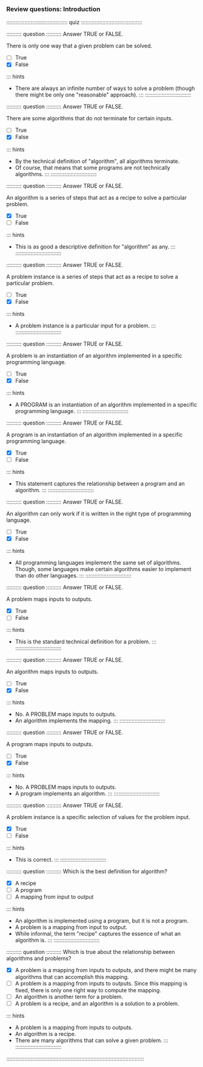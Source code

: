 
### Review questions: Introduction

:::::::::::::::::::::::::::::::::::::::: quiz ::::::::::::::::::::::::::::::::::::::::

:::::::::: question ::::::::::
Answer TRUE or FALSE.

There is only one way that a given problem can be solved.

- [ ] True
- [x] False

::: hints
- There are always an infinite number of ways to solve a
problem (though there might be only one "reasonable" approach).
:::
::::::::::::::::::::::::::::::



:::::::::: question ::::::::::
Answer TRUE or FALSE.

There are some algorithms that do not terminate for certain inputs.

- [ ] True
- [x] False

::: hints
- By the technical definition of "algorithm", all algorithms terminate.
- Of course, that means that some programs are not technically algorithms.
:::
::::::::::::::::::::::::::::::



:::::::::: question ::::::::::
Answer TRUE or FALSE.

An algorithm is a series of steps that act as a recipe to solve a particular problem.

- [x] True
- [ ] False

::: hints
- This is as good a descriptive definition for "algorithm" as any.
:::
::::::::::::::::::::::::::::::



:::::::::: question ::::::::::
Answer TRUE or FALSE.

A problem instance is a series of steps that act as a recipe to solve a particular problem.

- [ ] True
- [x] False

::: hints
- A problem instance is a particular input for a problem.
:::
::::::::::::::::::::::::::::::



:::::::::: question ::::::::::
Answer TRUE or FALSE.

A problem is an instantiation of an algorithm implemented in a specific programming language.


- [ ] True
- [x] False

::: hints
- A PROGRAM is an instantiation of an algorithm implemented in a specific programming language.
:::
::::::::::::::::::::::::::::::



:::::::::: question ::::::::::
Answer TRUE or FALSE.

A program is an instantiation of an algorithm implemented in a specific programming language.


- [x] True
- [ ] False

::: hints
- This statement captures the relationship between a program and an algorithm.
:::
::::::::::::::::::::::::::::::



:::::::::: question ::::::::::
Answer TRUE or FALSE.

An algorithm can only work if it is written in the right type of programming language.


- [ ] True
- [x] False

::: hints
- All programming languages implement the same set of
algorithms. Though, some languages make certain algorithms
easier to implement than do other languages.
:::
::::::::::::::::::::::::::::::



:::::::::: question ::::::::::
Answer TRUE or FALSE.

A problem maps inputs to outputs.

- [x] True
- [ ] False

::: hints
- This is the standard technical definition for a problem.
:::
::::::::::::::::::::::::::::::



:::::::::: question ::::::::::
Answer TRUE or FALSE.

An algorithm maps inputs to outputs.

- [ ] True
- [x] False

::: hints
- No. A PROBLEM maps inputs to outputs.
- An algorithm implements the mapping.
:::
::::::::::::::::::::::::::::::



:::::::::: question ::::::::::
Answer TRUE or FALSE.

A program maps inputs to outputs.

- [ ] True
- [x] False

::: hints
- No. A PROBLEM maps inputs to outputs.
- A program implements an algorithm.
:::
::::::::::::::::::::::::::::::



:::::::::: question ::::::::::
Answer TRUE or FALSE.

A problem instance is a specific selection of values for the problem input.

- [x] True
- [ ] False

::: hints
- This is correct.
:::
::::::::::::::::::::::::::::::



:::::::::: question ::::::::::
Which is the best definition for algorithm?

- [x] A recipe
- [ ] A program
- [ ] A mapping from input to output

::: hints
- An algorithm is implemented using a program, but it is not a program.
- A problem is a mapping from input to output.
- While informal, the term "recipe" captures the essence of what an algorithm is.
:::
::::::::::::::::::::::::::::::



:::::::::: question ::::::::::
Which is true about the relationship between algorithms and problems?

- [x] A problem is a mapping from inputs to
outputs, and there might be many algorithms that can accomplish this mapping.
- [ ] A problem is a mapping from inputs to outputs.
Since this mapping is fixed, there is only one right way to compute the mapping.
- [ ] An algorithm is another term for a problem.
- [ ] A problem is a recipe, and an algorithm is a solution to a problem.

::: hints
- A problem is a mapping from inputs to outputs.
- An algorithm is a recipe.
- There are many algorithms that can solve a given problem.
:::
::::::::::::::::::::::::::::::

::::::::::::::::::::::::::::::::::::::::::::::::::::::::::::::::::::::::::::::::::::::::::

